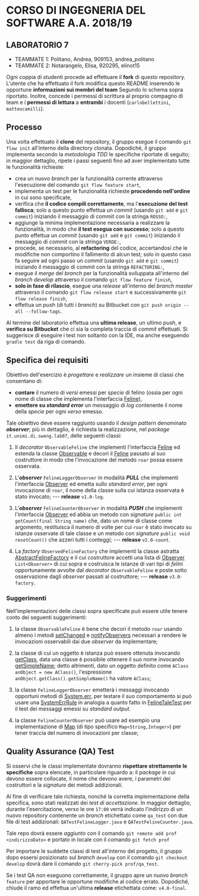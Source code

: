 # CORSO DI INGEGNERIA DEL SOFTWARE A.A. 2018/19

## LABORATORIO 7

* TEAMMATE 1: Politano, Andrea, 909153, andrea_politano
* TEAMMATE 2: Notarangelo, Elisa, 920295, elinot15

Ogni coppia di studenti procede ad effettuare il **fork** di questo repository.
L'utente che ha effettuato il fork modifica questo README inserendo le opportune **informazioni sui membri del team** Segundo lo schema sopra riportato.
Inoltre, concede i permessi di scrittura al proprio compagno di team e i **permessi di lettura** a **entrambi** i docenti (`carlobellettini`, `matteocamilli`).

## Processo

Una volta effettuato il **clone** del repository, il gruppo esegue il comando `git flow init` all'interno della directory clonata.
Dopodiché, il gruppo implementa secondo la *metodologia TDD* 
le specifiche riportate di seguito; in maggior dettaglio, ripete i passi seguenti fino ad aver implementato tutte le funzionalità richieste:

* crea un nuovo *branch* per la funzionalità corrente attraverso l'esecuzione del comando `git flow feature start`,
* implementa un test per le funzionalità richieste **procedendo nell'ordine** in cui sono specificate,
* verifica che **il codice compili correttamente**, ma l'**esecuzione del test fallisca**; solo a questo punto effettua un *commit* (usando `git add` e `git commit`) iniziando il messaggio di commit con la stringa `ROSSO:`,
* aggiunge la minima implementazione necessaria a realizzare la funzionalità, in modo che **il test esegua con successo**; solo a questo punto
  effettua un *commit* (usando `git add` e `git commit`) iniziando il messaggio di commit con la stringa `VERDE:`,
* procede, se necessario, al **refactoring** del codice, accertandosi che le modifiche non comportino il fallimento di alcun test; solo in questo caso fa seguire ad ogni
  passo un *commit* (usando `git add` e `git commit`) iniziando il messaggio di commit con la stringa `REFACTORING:`,
* esegue il *merge* del *branch* per la funzionalità sviluppata all'interno del *branch develop* attraverso il comando `git flow feature finish`,
* **solo in fase di rilascio**, esegue una *release* all'interno del *branch master* attraverso il comando `git flow release start` e successivamente `git flow release finish`,
* effettua un *push* (di tutti i *branch*) su Bitbucket con `git push origin --all --follow-tags`.

Al termine del laboratorio effettua una **ultima release**, un ultimo *push*, e **verifica su Bitbucket** che ci sia la completa traccia di *commit* effettuati.
Si suggerisce di eseguire i test non soltanto con la IDE, ma anche eseguendo `gradle test` da riga di comando.


## Specifica dei requisiti

Obiettivo dell'esercizio è *progettare* e *realizzare* un insieme di classi
che consentano di:

* **contare** il numero di *versi* emessi per *specie* di felino (ossia per ogni
  nome di classe che implementa l'interfaccia [Feline](/src/main/java/it/unimi/di/sweng/lecture/Feline.java)),
* **emettere su _standard error_** un messaggio di *log* contenente il nome
  della *specie*  per ogni *verso* emesso.

Tale obiettivo deve essere raggiunto usando il *design pattern* denominato
**_observer_**; più in dettaglio, è richiesta la realizzazione, nel *package*
`it.unimi.di.sweng.lab07`, delle seguenti classi:

1. Il *decorator* `ObservableFeline` che implementi l'interfaccia [Feline](/src/main/java/it/unimi/di/sweng/lecture/Feline.java)
   ed estenda la classe [Observable](https://docs.oracle.com/javase/8/docs/api/java/util/Observable.html) e decori il [Feline](/src/main/java/it/unimi/di/sweng/lecture/Feline.java)
   passato al suo costruttore in modo che l'invocazione del metodo `roar` possa essere osservata.

1. L'**_observer_** `FelineLoggerObserver`  in modalità **_PULL_** che implementi l'interfaccia [Observer](https://docs.oracle.com/javase/8/docs/api/java/util/Observer.html)
   ed emetta sullo _standard error_, per ogni invocazione di `roar`, il nome della
   classe sulla cui istanza osservata è stato invocato; --- **release** `v1.0-log`.

1. L'**_observer_** `FelineCounterObserver` in modalità **_PUSH_** che implementi l'interfaccia [Observer](https://docs.oracle.com/javase/8/docs/api/java/util/Observer.html)
   ed abbia un metodo con *signature* `public int getCount(final String name)`
   che, dato un nome di classe come argomento, restituisca il numero di volte
   per cui `roar` è stato invocato su istanze osservate di tale classe e un metodo con *signature*
   `public void resetCount()` che azzeri tutti i conteggi; --- **release** `v2.0-count`.

1. La *factory* `ObservedFelineFactory` che implementi la classe astratta [AbstractFelineFactory](/src/main/java/it/unimi/di/sweng/lecture/AbstractFelineFactory.java)
   e il cui costruttore accetti una lista di [Observer](https://docs.oracle.com/javase/8/docs/api/java/util/Observer.html) `List<Observer>`
   di cui sopra e costruisca le istanze di vari tipi di *felini* opportunamente
   avvolte dal *decorator* `ObservableFeline` e poste sotto osservazione dagli *observer* passati al
   costruttore; --- **release** `v3.0-factory`.


### Suggerimenti

Nell'implementazioni delle classi sopra specificate può essere utile tenere
conto dei seguenti suggerimenti:

1. la classe `ObservableFeline` è bene che decori il metodo `roar` usando almeno
   i metodi [setChanged](https://docs.oracle.com/javase/8/docs/api/java/util/Observable.html#setChanged--)
   e [notifyObservers](https://docs.oracle.com/javase/8/docs/api/java/util/Observable.html#notifyObservers-java.lang.Object-)
   necessari a rendere le invocazioni osservabili dai due *observer* da implementare;

1. la classe di cui un oggetto è istanza può essere ottenuta invocando
   [getClass](https://docs.oracle.com/javase/8/docs/api/java/lang/Object.html#getClass--),
   data una classe è possibile ottenere il suo nome invocando
   [getSimpleName](https://docs.oracle.com/javase/8/docs/api/java/lang/Class.html#getSimpleName--);
   detto altrimenti, dato un oggetto definito come `AClass anObject = new AClass()`, l'espressione
   `anObject.getClass().getSimpleName()` ha valore `AClass`;

1. la classe `FelineLoggerObserver` emetterà i messaggi invocando opportuni metodi di [System.err](https://docs.oracle.com/javase/8/docs/api/java/lang/System.html#err),
   per testare il suo comportamento si può usare una
   [SystemErrRule](https://stefanbirkner.github.io/system-rules/apidocs/org/junit/contrib/java/lang/system/SystemErrRule.html)
   in analogia a quanto fatto in [FelineTaleTest](/src/test/java/it/unimi/di/sweng/lecture/FelineTaleTest.java) per il test dei
   messaggi emessi su _standard output_.

1. la classe `FelineCounterObserver` può usare ad esempio una implementazione di [Map](https://docs.oracle.com/javase/8/docs/api/java/util/Map.html)
   (di tipo specifico `Map<String,Integer>`) per tener traccia del numero di invocazioni per classe;


## Quality Assurance (QA) Test

Si osservi che le classi implementate dovranno **rispettare strettamente le specifiche** sopra elencate, in particolare riguardo a: il *package* in cui devono essere collocate, il nome che devono avere, i parametri dei costruttori e la *signature* dei metodi addizionali.

Al fine di verificare tale richiesta, nonché la corretta implementazione della specifica, sono stati realizzati dei *test di accettazione*.
In maggior dettaglio, durante l'esercitazione, verso le ore `17:00` verrà indicato l'indirizzo di un nuovo repository contenente un *branch* etichettato come `qa_test` con due file di test addizionali: `QATestFelineLogger.java` e `QATestFelineCounter.java`.

Tale repo dovrà essere *aggiunto* con il comando `git remote add prof <indirizzoDato>` e portato in locale con il comando `git fetch prof`

Per importare le suddette classi di test all'interno del progetto, il gruppo dopo essersi posizionato sul *branch* `develop` con il comando `git checkout develop` dovrà dare il comando  `git cherry-pick prof/qa_test`.
 
Se i test QA non eseguono correttamente, il gruppo apre un nuovo *branch* `feature` per apportare le opportune modifiche al codice errato.
Dopodiché, chiude il ramo ed effettua un'ultima **release** etichettata come: `v4.0-final`.
